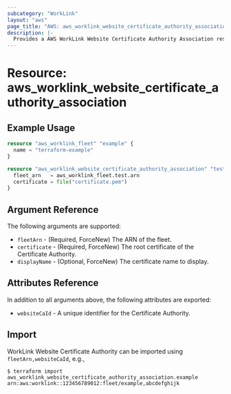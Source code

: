 ```yaml
---
subcategory: "WorkLink"
layout: "aws"
page_title: "AWS: aws_worklink_website_certificate_authority_association"
description: |-
  Provides a AWS WorkLink Website Certificate Authority Association resource.
---
```


# Resource: aws_worklink_website_certificate_authority_association

## Example Usage

```terraform
resource "aws_worklink_fleet" "example" {
  name = "terraform-example"
}

resource "aws_worklink_website_certificate_authority_association" "test" {
  fleet_arn   = aws_worklink_fleet.test.arn
  certificate = file("certificate.pem")
}
```

## Argument Reference

The following arguments are supported:

* `fleetArn` - (Required, ForceNew) The ARN of the fleet.
* `certificate` - (Required, ForceNew) The root certificate of the Certificate Authority.
* `displayName` - (Optional, ForceNew) The certificate name to display.

## Attributes Reference

In addition to all arguments above, the following attributes are exported:

* `websiteCaId` - A unique identifier for the Certificate Authority.

## Import

WorkLink Website Certificate Authority can be imported using `fleetArn,websiteCaId`, e.g.,

```
$ terraform import aws_worklink_website_certificate_authority_association.example arn:aws:worklink::123456789012:fleet/example,abcdefghijk
```

<!-- cache-key: cdktf-0.17.0-pre.15 input-7583625f138d9934b95a0d214b7f282ebb3d9060bb467849ac487c8ec4d70398 -->